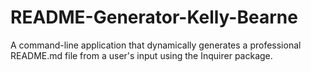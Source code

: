 # README-Generator-Kelly-Bearne
A command-line application that dynamically generates a professional README.md file from a user's input using the Inquirer package.
